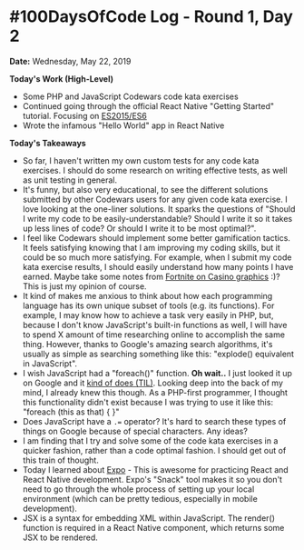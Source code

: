# #100DaysOfCode Log - Round 1, Day 2

**Date:** Wednesday, May 22, 2019


**Today's Work (High-Level)**
- Some PHP and JavaScript Codewars code kata exercises
- Continued going through the official React Native "Getting Started" tutorial. Focusing on [ES2015/ES6](https://babeljs.io/docs/en/learn/)
- Wrote the infamous "Hello World" app in React Native

**Today's Takeaways**
- So far, I haven't written my own custom tests for any code kata exercises. I should do some research on writing effective tests, as well as unit testing in general.
- It's funny, but also very educational, to see the different solutions submitted by other Codewars users for any given code kata exercise. I love looking at the one-liner solutions. It sparks the questions of "Should I write my code to be easily-understandable? Should I write it so it takes up less lines of code? Or should I write it to be most optimal?".
- I feel like Codewars should implement some better gamification tactics. It feels satisfying knowing that I am improving my coding skills, but it could be so much more satisfying. For example, when I submit my code kata exercise results, I should easily understand how many points I have earned. Maybe take some notes from [Fortnite on Casino graphics](https://www.tomshardware.com/news/fortnite-amasses-125-million-players,37301.html) :)? This is just my opinion of course.
- It kind of makes me anxious to think about how each programming language has its own unique subset of tools (e.g. its functions). For example, I may know how to achieve a task very easily in PHP, but, because I don't know JavaScript's built-in functions as well, I will have to spend X amount of time researching online to accomplish the same thing. However, thanks to Google's amazing search algorithms, it's usually as simple as searching something like this: "explode() equivalent in JavaScript".
- I wish JavaScript had a "foreach()" function. **Oh wait..** I just looked it up on Google and it [kind of does (TIL)](https://developer.mozilla.org/en-US/docs/Web/JavaScript/Reference/Global_Objects/Array/forEach). Looking deep into the back of my mind, I already knew this though. As a PHP-first programmer, I thought this functionality didn't exist because I was trying to use it like this: "foreach (this as that) { }"
- Does JavaScript have a `.=` operator? It's hard to search these types of things on Google because of special characters. Any ideas?
- I am finding that I try and solve some of the code kata exercises in a quicker fashion, rather than a code optimal fashion. I should get out of this train of thought.
- Today I learned about [Expo](https://expo.io/) - This is awesome for practicing React and React Native development. Expo's "Snack" tool makes it so you don't need to go through the whole process of setting up your local environment (which can be pretty tedious, especially in mobile development).
- JSX is a syntax for embedding XML within JavaScript. The render() function is required in a React Native component, which returns some JSX to be rendered.
